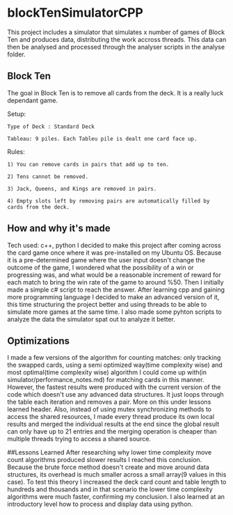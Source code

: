 # blockTenSimulatorCPP
This project includes a simulator that simulates x number of games of Block Ten and produces data, distributing the work accross threads. This data can then be analysed and processed through the analyser scripts in the analyse folder.

## Block Ten
The goal in Block Ten is to remove all cards from the deck. It is a really luck dependant game.

Setup:

	Type of Deck : Standard Deck

	Tableau: 9 piles. Each Tableu pile is dealt one card face up.

Rules:

	1) You can remove cards in pairs that add up to ten.

	2) Tens cannot be removed.

	3) Jack, Queens, and Kings are removed in pairs.

	4) Empty slots left by removing pairs are automatically filled by cards from the deck.

## How and why it's made
Tech used: c++, python
I decided to make this project after coming across the card game once where it was pre-installed on my Ubuntu OS. Because it is a pre-determined game where the user input doesn't change the outcome of the game, I wondered what the possibility of a win or progressing was, and what would be a reasonable increment of reward for each match to bring the win rate of the game to around %50. Then I initially made a simple c# script to reach the answer. After learning cpp and gaining more programming language I decided to make an advanced version of it, this time structuring the project better and using threads to be able to simulate more games at the same time. I also made some pyhton scripts to analyze the data the simulator spat out to analyze it better.

## Optimizations
I made a few versions of the algorithm for counting matches: only tracking the swapped cards, using a semi optimized way(time complexity wise) and most optimal(time complexity wise) algorithm I could come up with(in simulator/performance_notes.md) for matching cards in this manner. However, the fastest results were produced with the current version of the code which doesn't use any advanced data structures. It just loops through the table each iteration and removes a pair. More on this under lessons learned header. Also, instead of using mutex synchronizing methods to access the shared resources, I made every thread produce its own local results and merged the individual results at the end since the global result can only have up to 21 entries and the merging operation is cheaper than multiple threads trying to access a shared source.

##Lessons Learned
After researching why lower time complexity move count algorithms produced slower results I reached this conclusion. Because the brute force method doesn't create and move around data structures, its overhead is much smaller across a small array(9 values in this case). To test this theory I increased the deck card count and table length to hundreds and thousands and in that scenario the lower time complexity algorithms were much faster, confirming my conclusion. I also learned at an introductory level how to process and display data using python.
